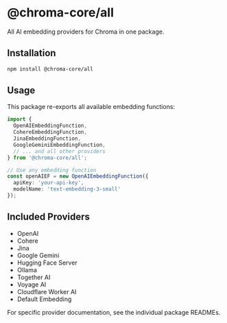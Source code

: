 # @chroma-core/all

All AI embedding providers for Chroma in one package.

## Installation

```bash
npm install @chroma-core/all
```

## Usage

This package re-exports all available embedding functions:

```typescript
import {
  OpenAIEmbeddingFunction,
  CohereEmbeddingFunction,
  JinaEmbeddingFunction,
  GoogleGeminiEmbeddingFunction,
  // ... and all other providers
} from '@chroma-core/all';

// Use any embedding function
const openAIEF = new OpenAIEmbeddingFunction({
  apiKey: 'your-api-key',
  modelName: 'text-embedding-3-small'
});
```

## Included Providers

- OpenAI
- Cohere  
- Jina
- Google Gemini
- Hugging Face Server
- Ollama
- Together AI
- Voyage AI
- Cloudflare Worker AI
- Default Embedding

For specific provider documentation, see the individual package READMEs.